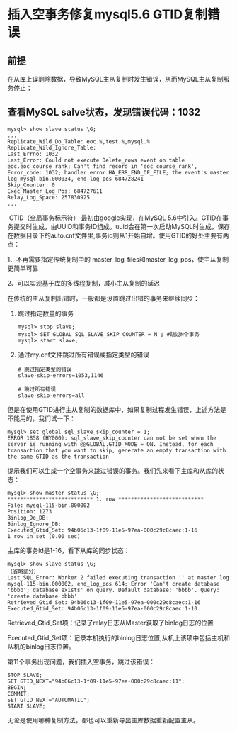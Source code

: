 # 插入空事务修复mysql5.6 GTID复制错误

## 前提

在从库上误删除数据，导致MySQL主从复制时发生错误，从而MySQL主从复制服务停止；

## 查看MySQL salve状态，发现错误代码：1032

 ```mysql
 mysql> show slave status \G;
 ...
 Replicate_Wild_Do_Table: eoc.%,test.%,mysql.%
 Replicate_Wild_Ignore_Table: 
 Last_Errno: 1032
 Last_Error: Could not execute Delete_rows event on table eoc.eoc_course_rank; Can't find record in 'eoc_course_rank', Error_code: 1032; handler error HA_ERR_END_OF_FILE; the event's master log mysql-bin.000034, end_log_pos 684728241
 Skip_Counter: 0
 Exec_Master_Log_Pos: 684727611
 Relay_Log_Space: 257830925
 ...
 ```



​    GTID（全局事务标示符） 最初由google实现，在MySQL 5.6中引入。GTID在事务提交时生成，由UUID和事务ID组成。uuid会在第一次启动MySQL时生成，保存在数据目录下的auto.cnf文件里,事务id则从1开始自增。使用GTID的好处主要有两点：

1、不再需要指定传统复制中的 master_log_files和master_log_pos，使主从复制更简单可靠

2、可以实现基于库的多线程复制，减小主从复制的延迟



在传统的主从复制出错时，一般都是设置跳过出错的事务来继续同步：

1. 跳过指定数量的事务

   ```mysql
   mysql> stop slave;
   mysql> SET GLOBAL SQL_SLAVE_SKIP_COUNTER = N ; #跳过N个事务
   mysql> start slave;
   ```

2. 通过my.cnf文件跳过所有错误或指定类型的错误

   ```shell
   # 跳过指定类型的错误
   slave-skip-errors=1053,1146
   
   # 跳过所有错误
   slave-skip-errors=all
   ```

   

但是在使用GTID进行主从复制的数据库中，如果复制过程发生错误，上述方法是不能用的，我们试一下：

```mysql
mysql> set global sql_slave_skip_counter = 1;
ERROR 1858 (HY000): sql_slave_skip_counter can not be set when the server is running with @@GLOBAL.GTID_MODE = ON. Instead, for each transaction that you want to skip, generate an empty transaction with the same GTID as the transaction
```

 提示我们可以生成一个空事务来跳过错误的事务。我们先来看下主库和从库的状态：

```mysql
mysql> show master status \G;
*************************** 1. row ***************************
File: mysql-115-bin.000002
Position: 1273
Binlog_Do_DB: 
Binlog_Ignore_DB: 
Executed_Gtid_Set: 94b06c13-1f09-11e5-97ea-000c29c8caec:1-16
1 row in set (0.00 sec)
```

主库的事务id是1-16，看下从库的同步状态：

```mysql
mysql> show slave status \G;
（省略部分）
Last_SQL_Error: Worker 2 failed executing transaction '' at master log mysql-115-bin.000002, end_log_pos 614; Error 'Can't create database 'bbbb'; database exists' on query. Default database: 'bbbb'. Query: 'create database bbbb'
Retrieved_Gtid_Set: 94b06c13-1f09-11e5-97ea-000c29c8caec:1-16
Executed_Gtid_Set: 94b06c13-1f09-11e5-97ea-000c29c8caec:1-10
```

Retrieved_Gtid_Set项：记录了relay日志从Master获取了binlog日志的位置

Executed_Gtid_Set项：记录本机执行的binlog日志位置,从机上该项中包括主机和从机的binlog日志位置。



第11个事务出现问题，我们插入空事务，跳过该错误：

```mysql
STOP SLAVE;
SET GTID_NEXT="94b06c13-1f09-11e5-97ea-000c29c8caec:11";
BEGIN;
COMMIT;
SET GTID_NEXT="AUTOMATIC";
START SLAVE;
```

无论是使用哪种复制方法，都也可以重新导出主库数据重新配置主从。

